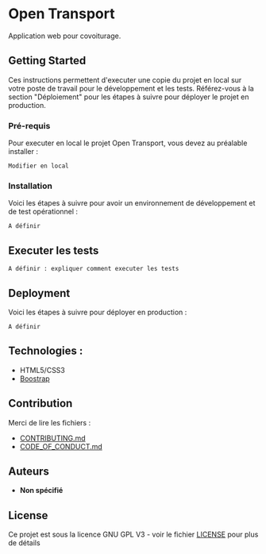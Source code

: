 # Open Transport

Application web pour covoiturage.

## Getting Started

Ces instructions permettent d'executer une copie du projet en local sur votre poste de travail pour le développement et les tests. Référez-vous à la section "Déploiement" pour les étapes à suivre pour déployer le projet en production.

### Pré-requis

Pour executer en local le projet Open Transport, vous devez au préalable installer :

```
Modifier en local

```

### Installation

Voici les étapes à suivre pour avoir un environnement de développement et de test opérationnel :

```
A définir
```

## Executer les tests

```
A définir : expliquer comment executer les tests
```

## Deployment

Voici les étapes à suivre pour déployer en production :

```
A définir
```

## Technologies :

-   HTML5/CSS3
-   [Boostrap](https://getbootstrap.com/)

## Contribution

Merci de lire les fichiers :

-   [CONTRIBUTING.md](https://github.com/OpenClassrooms-Student-Center/7688581-Expert-Git-GitHub/blob/main/CONTRIBUTING.md)
-   [CODE_OF_CONDUCT.md](https://github.com/OpenClassrooms-Student-Center/7688581-Expert-Git-GitHub/blob/main/CONTRIBUTING.md)

## Auteurs

-   **Non spécifié**

## License

Ce projet est sous la licence GNU GPL V3 - voir le fichier [LICENSE](LICENSE) pour plus de détails

